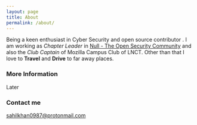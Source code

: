 ```yaml
---
layout: page
title: About
permalink: /about/
---
```

Being a keen enthusiast in Cyber Security and open source contributor . I am working as _Chapter Leader_ in  [Null - The Open Security Community](http://null.co.in) and also the _Club Captain_ of Mozilla Campus Club of LNCT. Other than that I love to **Travel** and **Drive** to far away places.  


### More Information

Later

### Contact me

[sahilkhan0987@protonmail.com](mailto:sahilkhan0987@protonmail.com)
